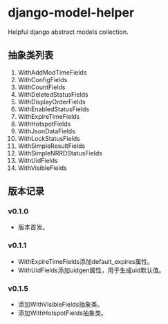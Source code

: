 # django-model-helper

Helpful django abstract models collection.

## 抽象类列表

1. WithAddModTimeFields
1. WithConfigFields
1. WithCountFields
1. WithDeletedStatusFields
1. WithDisplayOrderFields
1. WithEnabledStatusFields
1. WithExpireTimeFields
1. WithHotspotFields
1. WithJsonDataFields
1. WithLockStatusFields
1. WithSimpleResultFields
1. WithSimpleNRRDStatusFields
1. WithUidFields
1. WithVisibleFields

## 版本记录

### v0.1.0

- 版本首发。

### v0.1.1

- WithExpireTimeFields添加default_expires属性。
- WithUidFields添加uidgen属性，用于生成uid默认值。

### v0.1.5

- 添加WithVisibleFields抽象类。
- 添加WithHotspotFields抽象类。